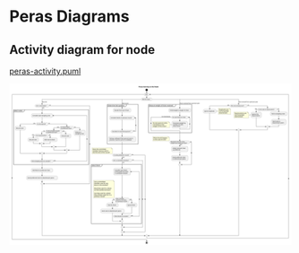 # Peras Diagrams

## Activity diagram for node

[peras-activity.puml](peras-activity.puml)

![peras-activity.svg](peras-activity.svg)
